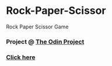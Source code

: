 # Rock-Paper-Scissor
Rock Paper Scissor Game

### Project @ [The Odin Project](https://www.theodinproject.com/)
### [Click here](rps-top.nelify.app)
